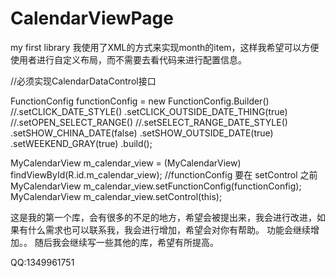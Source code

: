 # CalendarViewPage
my first library
我使用了XML的方式来实现month的item，这样我希望可以方便使用者进行自定义布局，而不需要去看代码来进行配置信息。

//必须实现CalendarDataControl接口

FunctionConfig functionConfig = new FunctionConfig.Builder()
                //.setCLICK_DATE_STYLE()
                .setCLICK_OUTSIDE_DATE_THING(true)
                //.setOPEN_SELECT_RANGE()
                //.setSELECT_RANGE_DATE_STYLE()
                .setSHOW_CHINA_DATE(false)
                .setSHOW_OUTSIDE_DATE(true)
                .setWEEKEND_GRAY(true)
                .build();

MyCalendarView m_calendar_view = (MyCalendarView) findViewById(R.id.m_calendar_view);
//functionConfig 要在 setControl 之前
MyCalendarView m_calendar_view.setFunctionConfig(functionConfig);
MyCalendarView m_calendar_view.setControl(this);

这是我的第一个库，会有很多的不足的地方，希望会被提出来，我会进行改进，如果有什么需求也可以联系我，我会进行增加，希望会对你有帮助。
功能会继续增加。。
随后我会继续写一些其他的库，希望有所提高。


QQ:1349961751
